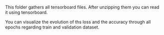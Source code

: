 This folder gathers all tensorboard files. After unzipping them you can read it using tensorboard. 

You can visualize the evolution of ths loss and the accuracy through all epochs regarding train and validation dataset.
